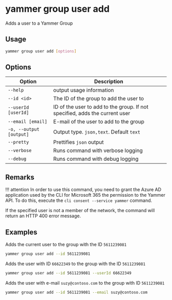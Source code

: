 # yammer group user add

Adds a user to a Yammer Group

## Usage

```sh
yammer group user add [options]
```

## Options

Option|Description
------|-----------
`--help`|output usage information
`--id <id>`|The ID of the group to add the user to
`--userId [userId]`|ID of the user to add to the group. If not specified, adds the current user
`--email [email]`|E-mail of the user to add to the group
`-o, --output [output]`|Output type. `json,text`. Default `text`
`--pretty`|Prettifies `json` output
`--verbose`|Runs command with verbose logging
`--debug`|Runs command with debug logging

## Remarks

!!! attention
    In order to use this command, you need to grant the Azure AD application used by the CLI for Microsoft 365 the permission to the Yammer API. To do this, execute the `cli consent --service yammer` command.

If the specified user is not a member of the network, the command will return an HTTP 400 error message.

## Examples

Adds the current user to the group with the ID `5611239081`

```sh
yammer group user add --id 5611239081
```

Adds the user with ID `66622349` to the group with the ID `5611239081`

```sh
yammer group user add --id 5611239081 --userId 66622349
```

Adds the user with e-mail `suzy@contoso.com` to the group with ID `5611239081`

```sh
yammer group user add --id 5611239081 --email suzy@contoso.com
```
